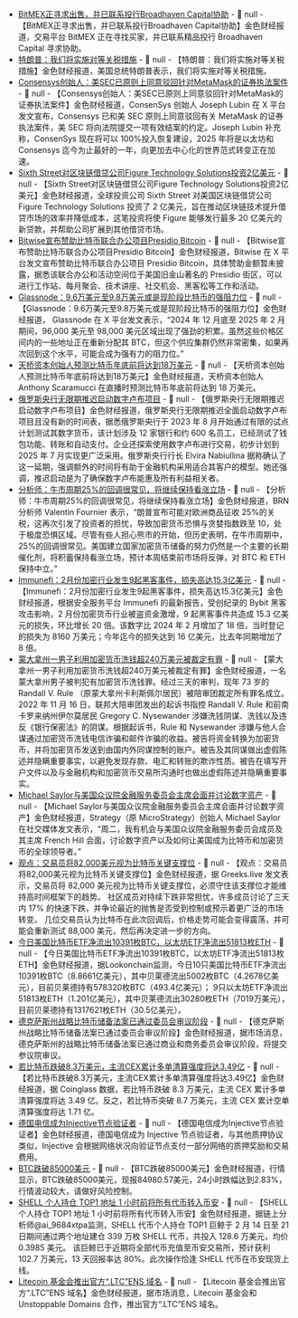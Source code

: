 - [BitMEX正寻求出售，并已联系投行Broadhaven Capital协助](https://x.com/coindesk/status/1895178295202787640?s=46&t=C99FI4Hm9YFZrc41IlEaog) - 📰 null - 【BitMEX正寻求出售，并已联系投行Broadhaven Capital协助】金色财经报道，交易平台 BitMEX 正在寻找买家，并已联系精品投行 Broadhaven Capital 寻求协助。
- [特朗普：我们将实施对等关税措施](https://flash.jin10.com/detail/20250228020235317800) - 📰 null - 【特朗普：我们将实施对等关税措施】金色财经报道，美国总统特朗普表示，我们将实施对等关税措施。
- [Consensys创始人：美SEC已原则上同意驳回针对MetaMask的证券执法案件](https://x.com/ethereumJoseph/status/1895156943972639243) - 📰 null - 【Consensys创始人：美SEC已原则上同意驳回针对MetaMask的证券执法案件】金色财经报道，ConsenSys 创始人 Joseph Lubin 在 X 平台发文宣布，Consensys 已和美 SEC 原则上同意驳回有关 MetaMask 的证券执法案件，美 SEC 将向法院提交一项有效结案的约定。Joseph Lubin 补充称，ConsenSys 现在将可以 100%投入恢复建设，2025 年将是以太坊和 Consensys 迄今为止最好的一年，向更加去中心化的世界范式转变正在加速。
- [Sixth Street对区块链借贷公司Figure Technology Solutions投资2亿美元](https://cointelegraph.com/news/sixth-street-backs-blockchain-lender-figure-investment) - 📰 null - 【Sixth Street对区块链借贷公司Figure Technology Solutions投资2亿美元】金色财经报道，全球投资公司 Sixth Street 对美国区块链借贷公司 Figure Technology Solutions 投资了 2 亿美元，旨在推动区块链技术提升借贷市场的效率并降低成本，这笔投资将使 Figure 能够发行最多 20 亿美元的新贷款，并帮助公司扩展到其他借贷市场。
- [Bitwise宣布赞助比特币联合办公项目Presidio Bitcoin](https://x.com/BitwiseInvest/status/1895150942468591996) - 📰 null - 【Bitwise宣布赞助比特币联合办公项目Presidio Bitcoin】金色财经报道，Bitwise 在 X 平台发文宣布赞助比特币联合办公项目 Presidio Bitcoin，具体赞助金额暂未披露，据悉该联合办公和活动空间位于美国旧金山著名的 Presidio 街区，可以进行工作站、每月聚会、技术讲座、社交机会、黑客松等工作和活动。
- [Glassnode：9.6万美元至9.8万美元或是现阶段比特币的强阻力位](https://x.com/glassnode/status/1895143855353405947) - 📰 null - 【Glassnode：9.6万美元至9.8万美元或是现阶段比特币的强阻力位】金色财经报道， Glassnode 在 X 平台发文表示，“2024 年 12 月底至 2025 年 2 月期间，96,000 美元至 98,000 美元区域出现了强劲的积累。虽然这些价格区间内的一些地址正在重新分配其 BTC，但这个供应集群仍然非常密集，如果再次回到这个水平，可能会成为强有力的阻力位。”
- [天桥资本创始人预测比特币年底前将达到18万美元](https://x.com/BitcoinMagazine/status/1895147155356090416) - 📰 null - 【天桥资本创始人预测比特币年底前将达到18万美元】金色财经报道，天桥资本创始人 Anthony Scaramucci 在直播时预测比特币年底前将达到 18 万美元。
- [俄罗斯央行无限期推迟启动数字卢布项目](https://cryptoslate.com/russia-delays-digital-ruble-cbdc-launch-extends-pilot-phase-indefinitely/) - 📰 null - 【俄罗斯央行无限期推迟启动数字卢布项目】金色财经报道，俄罗斯央行无限期推迟全面启动数字卢布项目且没有新的时间表，据悉俄罗斯央行于 2023 年 8 月开始通过有限的试点计划测试其数字货币，该计划涉及 12 家银行和约 600 名员工，已经测试了钱包功能、转账和自动支付。企业还探索使用数字卢布进行交易，初步计划到 2025 年 7 月实现更广泛采用。俄罗斯央行行长 Elvira Nabiullina 据称确认了这一延期，强调额外的时间将有助于金融机构采用适合其客户的模型。她还强调，推迟启动是为了确保数字卢布能惠及所有利益相关者。
- [分析师：牛市周期25%的回调很常见，将继续保持看涨立场](https://www.theblock.co/post/343758/extreme-fear-crypto-fear-greed-index-hits-multi-year-low-as-bitcoin-sinks-below-86000?utm_source=twitter&utm_medium=social) - 📰 null - 【分析师：牛市周期25%的回调很常见，将继续保持看涨立场】金色财经报道，BRN 分析师 Valentin Fournier 表示，“朗普宣布可能对欧洲商品征收 25%的关税，这再次引发了投资者的担忧，导致加密货币恐惧与贪婪指数跌至 10，处于极度恐惧区域。尽管有些人担心熊市的开始，但历史表明，在牛市周期中，25%的回调很常见。美国建立国家加密货币储备的努力仍然是一个主要的长期催化剂，将积蓄保持看涨立场，预计本周结束前市场将反弹，对 BTC 和 ETH 保持中立。”
- [Immunefi：2月份加密行业发生9起黑客事件，损失高达15.3亿美元](https://www.theblock.co/post/343750/crypto-losses-explode-to-1-53-billion-usd-february-following-record-bybit-hack-immunefi) - 📰 null - 【Immunefi：2月份加密行业发生9起黑客事件，损失高达15.3亿美元】金色财经报道，根据安全服务平台 Immunefi 的最新报告，受创纪录的 Bybit 黑客攻击影响，2 月份加密货币行业被盗资金激增，9 起黑客事件共造成 15.3 亿美元的损失，环比增长 20 倍。该数字比 2024 年 2 月增加了 18 倍，当时登记的损失为 8160 万美元；今年迄今的损失达到 16 亿美元，比去年同期增加了 8 倍。
- [蒙大拿州一男子利用加密货币洗钱超240万美元被裁定有罪](https://www.justice.gov/usao-edtx/pr/montana-man-convicted-cryptocurrency-money-laundering-conspiracy) - 📰 null - 【蒙大拿州一男子利用加密货币洗钱超240万美元被裁定有罪】金色财经报道，一名蒙大拿州男子被判犯有加密货币洗钱罪。经过三天的审判，现年 73 岁的 Randall V. Rule （原蒙大拿州卡利斯佩尔居民）被陪审团裁定所有罪名成立。 
2022 年 11 月 16 日，联邦大陪审团发出的起诉书指控 Randall V. Rule 和前南卡罗来纳州伊尔莫居民 Gregory C. Nysewander 涉嫌洗钱阴谋、洗钱以及违反《银行保密法》的阴谋。根据起诉书，Rule 和 Nysewander 涉嫌与他人合谋通过加密货币洗钱电信诈骗和邮件诈骗的收益。被告将资金转换为加密货币，并将加密货币发送到由国内外同谋控制的账户。被告及其同谋做出虚假陈述并隐瞒重要事实，以避免发现存款、电汇和转账的欺诈性质。被告在填写开户文件以及与金融机构和加密货币交易所沟通时也做出虚假陈述并隐瞒重要事实。
- [Michael Saylor与美国众议院金融服务委员会主席会面并讨论数字资产](https://x.com/saylor/status/1895134008675311626) - 📰 null - 【Michael Saylor与美国众议院金融服务委员会主席会面并讨论数字资产】金色财经报道，Strategy（原 MicroStrategy）创始人 Michael Saylor 在社交媒体发文表示，“周二，我有机会与美国众议院金融服务委员会成员及其主席 French Hill 会面，讨论数字资产以及如何让美国成为比特币和加密货币的全球领导者。”
- [观点：交易员将82,000美元视为比特币关键支撑位](https://x.com/GreeksLive/status/1895128089958429084) - 📰 null - 【观点：交易员将82,000美元视为比特币关键支撑位】金色财经报道，据 Greeks.live 发文表示，交易员将 82,000 美元视为比特币关键支撑位，必须守住该支撑位才能维持高时间框架下的趋势。 
社区成员对持续下跌非常担忧，许多成员讨论了三天内 17% 的快速下跌，并争论最近的抛售是否受到控制或预示着更广泛的市场转变。 
几位交易员认为比特币在此次回调后，价格走势可能会变得震荡，并可能会重新测试 88,000 美元，然后再决定进一步的方向。
- [今日美国比特币ETF净流出10391枚BTC，以太坊ETF净流出51813枚ETH](https://x.com/lookonchain/status/1895132078297235793) - 📰 null - 【今日美国比特币ETF净流出10391枚BTC，以太坊ETF净流出51813枚ETH】金色财经报道，据Lookonchain监测，今日10只美国比特币ETF净流出10391枚BTC（8.8661亿美元），其中贝莱德流出5002枚BTC（4.2678亿美元），目前贝莱德持有578320枚BTC（493.4亿美元）； 
9只以太坊ETF净流出51813枚ETH（1.201亿美元），其中贝莱德流出30280枚ETH（7019万美元），目前贝莱德持有1317621枚ETH（30.5亿美元）。
- [德克萨斯州战略比特币储备法案已通过委员会审议阶段](https://x.com/BitcoinMagazine/status/1895129423512265135) - 📰 null - 【德克萨斯州战略比特币储备法案已通过委员会审议阶段】金色财经报道，据市场消息，德克萨斯州的战略比特币储备法案已通过商业和商务委员会审议阶段，将提交参议院审议。
- [若比特币跌破8.3万美元，主流CEX累计多单清算强度将达3.49亿](https://www.coinglass.com/zh/pro/futures/LiquidationMap) - 📰 null - 【若比特币跌破8.3万美元，主流CEX累计多单清算强度将达3.49亿】金色财经报道，据 Coinglass 数据，若比特币跌破 8.3 万美元，主流 CEX 累计多单清算强度将达 3.49 亿。反之，若比特币突破 8.7 万美元，主流 CEX 累计空单清算强度将达 1.71 亿。
- [德国电信成为Injective节点验证者](https://www.theblock.co/post/343612/t-mobile-deutsche-telekom-binance-incubated-injective-validator) - 📰 null - 【德国电信成为Injective节点验证者】金色财经报道，德国电信成为 Injective 节点验证者，与其他质押协议类似，Injective 会根据网络状况向验证节点支付一部分网络的质押奖励和交易费用。
- [BTC跌破85000美元]() - 📰 null - 【BTC跌破85000美元】金色财经报道，行情显示，BTC跌破85000美元，现报84980.57美元，24小时跌幅达到2.83%，行情波动较大，请做好风险控制。
- [SHELL 个人持仓 TOP1 地址 1 小时前将所有代币转入币安](https://x.com/ai_9684xtpa/status/1895124679796629691) - 📰 null - 【SHELL 个人持仓 TOP1 地址 1 小时前将所有代币转入币安】金色财经报道，据链上分析师@ai_9684xtpa监测，SHELL 代币个人持仓 TOP1 巨鲸于 2 月 14 日至 21 日期间通过两个地址建仓 339 万枚 SHELL 代币，共投入 128.6 万美元，均价 0.3985 美元。 
该巨鲸已于近期将全部代币充值至币安交易所，预计获利 102.7 万美元，13 天回报率达 80%。此次操作恰逢 SHELL 代币在币安现货上线。
- [Litecoin 基金会推出官方“.LTC”ENS 域名](https://x.com/solidintel_x/status/1895121708257771856) - 📰 null - 【Litecoin 基金会推出官方“.LTC”ENS 域名】金色财经报道，据市场消息，Litecoin 基金会和 Unstoppable Domains 合作，推出官方“.LTC”ENS 域名。
